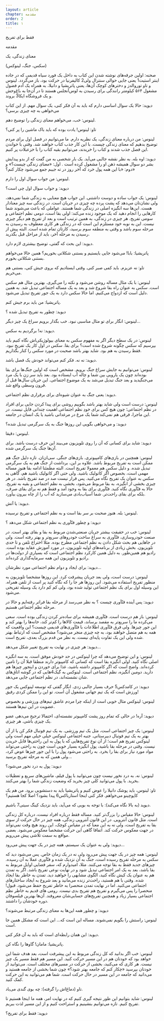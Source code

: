 ```yaml
---
layout: article
chapter: مقدمه
order: 2
title: ۱
---
```


فقط برای تفریح




مقدمه

معنای زندگی، یک

(سکس، جنگ، لینوکس)

صحنه: اولین جرقه‌های نوشته شدن این کتاب به داخل یک فورد سیاه قدیمی که در جاده اینتر استیت1 یعنی جایی حوالی سنترال ولی2 کالیفرنیا در حرکت بود، باز می‌گردد. لینوس و تاو توروالدز و دخترهای کوچک آن‌ها، یعنی پاتریشیا و دانیلا، به همراه یک آدم فضول مشغول ۵۶۴ کیلومتر رانندگی برای رسیدن به لوس‌آنجلس هستند تا در آن‌جا به باغ‌وحش و یک فروشگاه ایکا3 بروند. 

دیوید: حالا یک سوال اساسی دارم که باید به آن فکر کنی، یک سوال مهم. از این کتاب می‌خواهی به چه چیزی برسی؟

لینوس: خب، می‌خواهم معنای زندگی را توضیح دهم. 

تاو: لینوس! یادت بوده که باید باک  ماشین را پر کنی؟

لینوس: من درباره معنای زندگی، یک نظریه دارم. ما می‌توانیم در فصل اول برای مردم توضیح بدهیم که معنای زندگی چیست. با این کار جذب کتاب خواهند شد. وقتی با خواندن این فصل جذب شدند و کتاب را خریدند، می‌توانیم بقیه کتاب را با خزعبلات پر کنیم. 

دیوید: اوه بله. به نظر نقشه جالبی می‌آید. یک بار شخصی به من گفت که از بدو پیدایش بشر دو سوال همیشه ذهن او را مشغول کرده است . اول: «معنای زندگی چیست؟» و دوم: «با این همه پول خرد که آخر روز در ته جیبم جمع می‌شود چکار کنم؟»

لینوس: من جواب سوال اول را دارم. 

دیوید: و جواب سوال اول چی است؟

لینوس: یک جواب ساده و دوست داشتنی. این جواب هیچ معنایی به زندگی شما نمی‌دهد، ولی نشان‌تان می‌دهد که پشت پرده چه چیزی در جریان است. در زندگی سه چیز معنادار هست. این‌ها سه انگیزه اصلی در زندگی شما هستند. عواملی که باعث می‌شوند شما کارهایی را انجام دهید که یک موجود زنده می‌کند: اولی بقا است، دومی نظم اجتماعی و سومی تفریح. هر چیزی در زندگی، به همین ترتیب است و بعد از تفریح هم دیگر چیزی نیست. این به نوبه خود مستلزم این است که در زندگی هر کاری معطوف به رسیدن به مرحله سوم باشد و وقتی به منطقه سوم برسید، کارتان تمام شده است. البته پیش از رسیدن به مرحله آخر، باید از مراحل قبل بگذرید.

دیوید: این بحث که گفتی‌، توضیح بیشتری لازم دارد.

پاتریشیا: بابا! می‌شود جایی بایستیم و بستنی شکلاتی بخوریم؟ همین حالا می‌خواهم بستنی شکلاتی بخورم. 

تاو: نه عزیزم. باید کمی صبر کنی. وقتی ایستادیم که بروی جیش کنی، بستنی هم می‌خریم.

لینوس: با یک مثال مساله روشن می‌شود و نکته را می‌گیری. بهترین مثال هم سکس است. سکس به عنوان راه بقا شروع شد و بعد به یک مساله اجتماعی تبدیل شد. به همین دلیل است که ازدواج می‌کنیم. اما حالا سکس دارد به یک جور تفریح تبدیل می‌شود. 

پاتریشیا: من باید برم جیش کنم.

دیوید: چطور به تفریح تبدیل شده ؟

لینوس: انگار برای تو مثال مناسبی نبود. خب بگذار برویم سراغ یک چیز دیگر...

دیوید: نه! برگردیم به سکس.

لینوس: در یک سطح دیگر اگر به مفهوم سکس به معنای بیولوژیکی‌اش نگاه کنیم باید بپرسیم که سکس چگونه شروع شده است؟ برای بقا. سکس در اول کار یک تفریح نبود. فقط رسیدن به هم بود. شاید بهتر باشد صحبت در مورد سکس را کنار بگذاریم. 

دیوید: نه نه. فکر کنم می‌تواند خودش یک فصل باشد.

لینوس: می‌توانیم به جایش سراغ جنگ برویم. مشخص است که اولین جنگ‌ها برای بقا بوده‌اند چون یک یارویی بین شما و چاله آب ایستاده بود. بعد باید سر زن با یک مرد می‌جنگیدید و بعد جنگ تبدیل می‌شد به یک موضوع اجتماعی. این جریان سال‌ها قبل از قرون وسطی واقع شد. 

دیوید: یعنی جنگ به عنوان شیوه‌ای برای برقراری نظم اجتماعی.

لینوس: درست است ولی شاید بهتر باشد بگوییم روشی برای پیدا کردن جایی برای افراد در نظم اجتماعی؛ چون هیچ کس برای خودِ نظم اجتماعی اهمیت چندانی قایل نیست. در این ماجرا، فرقی هم نمی‌کند شما یک مرغ در مرغدانی باشید یا یک انسان در جامعه. 

دیوید: و می‌خواهی بگویی این روزها جنگ به یک سرگرمی تبدیل شده؟

لینوس: دقیقا.

دیوید: شاید برای کسانی که آن را روی تلویزیون می‌بیند این حرف درست باشد. برای آن‌ها جنگ یک سرگرمی شده. 

لینوس: همچنین در بازی‌های کامپیوتری. بازی‌های جنگی. سی‌ان‌ان. تازه دلیل جنگ هم ممکن است به تفریح مربوط باشد. علاوه بر این، برداشت از جنگ هم به یک سرگرمی تبدیل شده. و دلیل سکس هم معمولا تفریح است. البته مطمئنا ادامه بقا هنوز مساله مهمی است، بخصوص اگر کاتولیک باشید. ولی حتی اگر کاتولیک باشید هم، گاهی به سکس به عنوان یک تفریح نگاه می‌کنید. پس قرار نیست صد در صد تفریح باشد. در هر چیزی بخشی از انگیزه، به بقا مربوط می‌شود، بخشی به نظم اجتماعی و بقیه به تفریح. حالا به فنّآوری نگاه کنید. فنّآوری برای بقا به وجود آمد و فقط هم نه برای بقای صرف، بلکه برای بقای راحت‌تر. شما آسیاب‌بادی می‌سازید که آب را از چاه بیرون بیاورد. 

دیوید: یا آتش.

لینوس: بله. هنوز صحبت بر سر بقا است و به نظم اجتماعی و تفریح نرسیده. 

دیوید: و چطور فنّآوری به نظم اجتماعی شکل می‌دهد ؟

لینوس: خب در حقیقت بیشتر جریان صنعتی‌شدن مربوط به بقا و بقای بهتر است. در صنعت خودروسازی، فنّآوری به سراغ ساخت خودروهای سریع‌تر و بهتر رفته است. ولی در جاهایی هم بحث شکل دادن به نظم اجتماعی مطرح بوده. مثلا اختراع تلفن و تا حدی تلویزیون. بخش زیادی از برنامه‌های اولیه تلویزیون، در مورد آموزش‌ عقاید بوده است. رادیو هم همین‌طور. به دلیل همین کارکرد نظم اجتماعی است که بسیاری از دولت‌ها در رادیو و تلویزیون  این همه سرمایه‌گذاری کرده‌اند. 

دیوید: برای ایجاد و دوام نظم اجتماعی مورد نظرشان...

لینوس: درست است، ولی بعد جریان پیشرفت کرد. این روزها مشخصا تلویزیون به منظور تفریح استفاده می‌شود. این روزها هر جا را که نگاه کنید پر است از تلفن همراه. این وسیله اول برای یک نظم اجتماعی تولید شده بود، ولی کم کم دارد یک وسیله تفریحی می‌شود. 

دیوید: پس آینده فنّآوری چیست ؟ به نظر می‌رسد از مرحله بقا فراتر رفته‌ایم و حالا در مرحله نظم اجتماعی هستیم.

لینوس: باز هم درست است. فنّآوری همیشه برای ساده‌تر کردن زندگی بوده است. سعی می‌کرده ما را سریع‌تر به مقصد برساند، قیمت کالاها را کم‌تر کند، خانه‌ها را بهتر کند و این جور چیزها. ولی فرق فنّآوری اطلاعات با فنّآوری‌های قدیمی چیست؟ این واقعیت که همه به هم متصل خواهند بود، به چه چیزی منجر می‌شود؟ مشخص است که ارتباط بهتر شده ولی این یک تفاوت پایه‌ای نیست. به نظر من قدم بزرگ بعدی، تفریح است. 

دیوید: هر چیزی در نهایت به تفریح تغییر شکل می‌دهد...

لینوس: و این توضیح می‌دهد که چرا لینوکس در حد خودش موفق است. به سه انگیزه اصلی نگاه کنید. اولی انگیزه بقا است که کسانی که کامپیوتر دارند منطقا قبلا آن را تامین کرده‌اند. واضح است که اگر کامپیوتر داشته باشید، غذا برای خوردن و اینجور چیزها هم دارید. دومین انگیزه، نظم اجتماعی است. لینوکس به گیک‌4هایی که در گوشه اتاق‌های شان نشسته‌اند، در نظم اجتماعی جایی می‌دهد. 

دیوید: در کامدکس5 حرف بسیار جالبی زدی. انگار گفتی که توسعه لینوکس یک جور ورزش است که یک تیم جهانی مشغول آن است. تو این را ممکن کردی رفیق!

لینوس: لینوکس مثال خوبی است از اینکه چرا مردم عاشق تیم‌های ورزشی و بخصوص عضویت در این تیم‌ها هستند. 

دیوید: آره!‌ در حالی که تمام روز پشت کامپیوتر نشسته‌ای، احتمالا ترجیح می‌دهی عضو یک چیزی باشی. هر چیزی. 

لینوس: یک چیز اجتماعی است، مثل یک تیم ورزشی. به یک تیم فوتبال فکر کن یا از آن بهتر به یک تیم فوتبال دبیرستانی. جنبه اجتماعی لینوکس خیلی خیلی مهم است ولی لینوکس تفریح هم است؛ از آن نوع تفریح‌هایی که با پول به این راحتی‌ها قابل خریدن نیست. وقتی در مرحله بقا باشید، پول انگیزه بسیار خوبی است چون به راحتی می‌تواند مواد مورد نیاز برای بقا را بخرد.  به راحتی می‌شود پول را با این جور چیزها عوض کرد، ولی همین که به مرحله تفریح برسید...

دیوید: پول به درد نخور می‌شود؟

لینوس: نه. به درد نخور نیست چون می‌توانید با پول فیلم، ماشین‌های سریع و تعطیلات بخرید. با پول می‌توانید کلی چیز بخرید که وضعیت زندگی شما را بهتر می‌کنند. 

تاو: لینوس، باید پوشک دانیلا را عوض کنیم و پاتریشیا باید به دستشویی برود. من هم یک کاپوچینو می‌خواهم. فکر کنی اینجا استارباکس6 پیدا بشود؟ اصلا کجا هستیم؟ 

دیوید (به بالا نگاه می‌کند): با توجه به بویی که می‌آید، باید نزدیک کینگ سیتی7 باشیم. 

لینوس: حالا مقیاس را بزرگ‌تر کنید. مساله فقط درباره افراد نیست،‌ درباره کل زندگی است. مثل قانون آنتروپی. در این قانون آنتروپی زندگی، همه چیز در حال حرکت از سوی بقا به تفریح است، ولی نه به این معنا که در مقیاس کوچک، این روند هیچ وقت نمی‌تواند در جهت معکوس حرکت کند. اتفاقا گاهی این حرکت مشخصا معکوس می‌شود. بعضی مواقع به سمت تلاشی پیش می‌رویم.

دیوید: ولی به عنوان یک سیستم، همه چیز در یک جهت پیش می‌رود...

لینوس: همه چیز در یک جهت پیش می‌رود ولی نه در یک زمان خاص. پس می‌شود دید که سکس به مرحله تفریح رسیده است، جنگ به آن نزدیک شده و فنّآوری عملا به آن رسیده. چیزهای جدید فقط به بقا توجه می‌کنند. مثلا، امیدوارم که، سفر فضایی اوایل مربوط به بقا باشد، بعد به یک امر اجتماعی تبدیل شود و در نهایت نوعی تفریح باشد. اگر به تمدن هم به عنوان یک کیش نگاه کنید، الگوی مشابهی را خواهید دید. تمدن به خاطر بقا ایجاد شده. وقتی با هم هستید، راحت‌تر زنده می‌مانید و بعد شروع به ایجاد ساختارهای اجتماعی می‌کنید. اما در نهایت تمدن منحصرا به خاطر تفریح حفظ می‌شود. قبول! منحصرا را پس می‌گیرم و تفریح هم تفریح بدی نیست. رومی های قدیم به خاطر نظم اجتماعی بسیار زیاد و همچنین تفریح‌های حسابی‌شان معروفند. آن‌ها بهترین فیلسوفان دوره خودشان را داشتند. 

دیوید: و چطور همه این‌ها به معنای زندگی مرتبط می‌شوند؟

لینوس: راستش را بگویم نمی‌شوند. مساله این است که... این است که مشکل همین جا است.

دیوید: این همان رابطه‌ای است که باید به آن فکر کنی. 

پاتریشیا: مامان! گاوها را نگاه کن.

لینوس: خب اگر بدانید که کل زندگی مربوط به این پیشرفت است، بعد هدف شما این خواهد بود که خودتان هم در این مسیر حرکت کنید. این مسیر هم فقط مسیر یک چیز نیست. هر کاری که می‌کنید، بخشی از حرکت در مسیرهای مختلف است. می‌توانید از خودتان بپرسید «چکار کنم که جامعه بهتر شود؟» چون شما بخشی از جامعه هستید و می‌‌دانید که جامعه در این مسیر در حال حرکت است. شما هم می‌توانید به این حرکت کمک کنید. 

تاو (دماغ‌اش را گرفته): چه بوی گندی می‌یاد.

لینوس: شاید بتوانیم این طور نتیجه گیری کنیم که در نهایت امر، همه ما اینجا هستیم تا تفریح کنیم. تازه می‌توانیم بنشینیم و استراحت کنیم و از این مسیر لذت ببریم. 

دیوید: فقط برای تفریح؟


